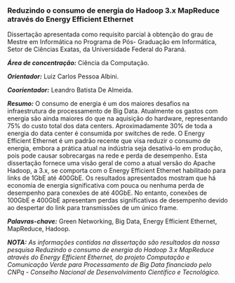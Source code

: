### Reduzindo o consumo de energia do Hadoop 3.x MapReduce através do Energy Efficient Ethernet
Dissertação apresentada como requisito parcial à obtenção do grau de Mestre em Informática no Programa de Pós- Graduação em Informática, Setor de Ciências Exatas, da Universidade Federal do Paraná.

***Área de concentração:*** Ciência da Computação.

***Orientador:*** Luiz Carlos Pessoa Albini.

***Coorientador:*** Leandro Batista De Almeida.

***Resumo:*** O consumo de energia é um dos maiores desafios na infraestrutura de processamento de Big Data. Atualmente os gastos com energia são ainda maiores do que na aquisição do hardware, representando 75% do custo total dos data centers. Aproximadamente 30% de toda a energia do data center é consumida por switches de rede. O Energy Efficient Ethernet é um padrão recente que visa reduzir o consumo de energia, embora a prática atual na indústria seja desativá-lo em produção, pois pode causar sobrecargas na rede e perda de desempenho. Esta dissertação fornece uma visão geral de como a atual versão do Apache Hadoop, a 3.x, se comporta com o Energy Efficient Ethernet habilitado para links de 1GbE até 400GbE. Os resultados apresentados mostram que há economia de energia significativa com pouca ou nenhuma perda de desempenho para conexões de até 40GbE. No entanto, conexões de 100GbE e 400GbE apresentam perdas significativas de desempenho devido ao despertar do link para transmissões de um único frame.

***Palavras-chave:*** Green Networking, Big Data, Energy Efficient Ethernet, MapReduce, Hadoop.

***NOTA:*** *As informações contidas na dissertação são resultados da nossa pesquisa Reduzindo o consumo de energia do Hadoop 3.x MapReduce através do Energy Efficient Ethernet, do projeto Computação e Comunicação Verde para Processamento de Big Data financiado pelo CNPq - Conselho Nacional de Desenvolvimento Científico e Tecnológico.*
